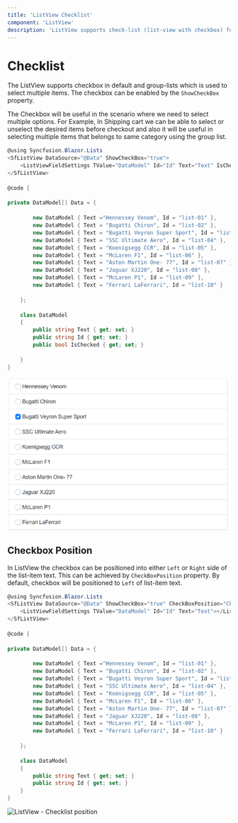 ```yaml
---
title: 'ListView Checklist'
component: 'ListView'
description: 'ListView supports check-list (list-view with checkbox) feature to select single or multiple list items.'
---
```


# Checklist

The ListView supports checkbox in default and group-lists which is used to select multiple items.
The checkbox can be enabled by the `ShowCheckBox` property.

The Checkbox will be useful in the scenario where we need to select multiple options. For Example,
In Shipping cart we can be able to select or unselect the desired items before checkout and also
it will be useful in selecting multiple items that belongs to same category using the group list.

```csharp
@using Syncfusion.Blazor.Lists
<SfListView DataSource="@Data" ShowCheckBox="true">
    <ListViewFieldSettings TValue="DataModel" Id="Id" Text="Text" IsChecked="IsChecked"></ListViewFieldSettings>
</SfListView>

@code {

private DataModel[] Data = {

        new DataModel { Text ="Hennessey Venom", Id = "list-01" },
        new DataModel { Text = "Bugatti Chiron", Id = "list-02" },
        new DataModel { Text = "Bugatti Veyron Super Sport", Id = "list-03", IsChecked = true },
        new DataModel { Text = "SSC Ultimate Aero", Id = "list-04" },
        new DataModel { Text = "Koenigsegg CCR", Id = "list-05" },
        new DataModel { Text = "McLaren F1", Id = "list-06" },
        new DataModel { Text = "Aston Martin One- 77", Id = "list-07" },
        new DataModel { Text = "Jaguar XJ220", Id = "list-08" },
        new DataModel { Text = "McLaren P1", Id = "list-09" },
        new DataModel { Text = "Ferrari LaFerrari", Id = "list-10" }

    };

    class DataModel
    {
        public string Text { get; set; }
        public string Id { get; set; }
        public bool IsChecked { get; set; }

    }
}
```

![ListView - Checklist](./images/list/checklist-default.png)

## Checkbox Position

In ListView the checkbox can be positioned into either `Left` or `Right` side of the list-item text.
This can be achieved by `CheckBoxPosition` property. By default, checkbox will be positioned to `Left` of list-item text.

```csharp
@using Syncfusion.Blazor.Lists
<SfListView DataSource="@Data" ShowCheckBox="true" CheckBoxPosition="CheckBoxPosition.Right">
    <ListViewFieldSettings TValue="DataModel" Id="Id" Text="Text"></ListViewFieldSettings>
</SfListView>

@code {

private DataModel[] Data = {

        new DataModel { Text ="Hennessey Venom", Id = "list-01" },
        new DataModel { Text = "Bugatti Chiron", Id = "list-02" },
        new DataModel { Text = "Bugatti Veyron Super Sport", Id = "list-03"},
        new DataModel { Text = "SSC Ultimate Aero", Id = "list-04" },
        new DataModel { Text = "Koenigsegg CCR", Id = "list-05" },
        new DataModel { Text = "McLaren F1", Id = "list-06" },
        new DataModel { Text = "Aston Martin One- 77", Id = "list-07" },
        new DataModel { Text = "Jaguar XJ220", Id = "list-08" },
        new DataModel { Text = "McLaren P1", Id = "list-09" },
        new DataModel { Text = "Ferrari LaFerrari", Id = "list-10" }

    };

    class DataModel
    {
        public string Text { get; set; }
        public string Id { get; set; }
    }
}
```

![ListView - Checklist position](./images/list/checklist-position.png)
